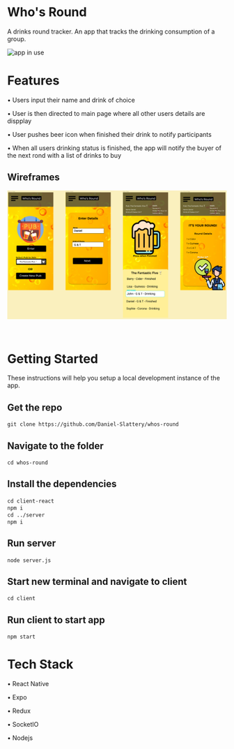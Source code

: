 <h1 id='Title'>Who's Round</h1>

A drinks round tracker. An app that tracks the drinking consumption of a group.



![app in use](client/assets/vidgif.gif)
<br>
<h1>Features</h1>

• Users input their name and drink of choice

• User is then directed to main page where all other users details are dispplay

• User pushes beer icon when finished their drink to notify participants

• When all users drinking status is finished, the app will notify the buyer of the next rond with a list of drinks to buy

<h2 id='wireframes'>Wireframes</h2>

![responsive-page](client/assets/wireframes.PNG)

<br>
<h1 id='getting-started'>Getting Started</h1>

These instructions will help you setup a local development instance of the app.

<h2 id='clone'>Get the repo</h2>

```
git clone https://github.com/Daniel-Slattery/whos-round
```

<h2 >Navigate to the folder</h2>

```
cd whos-round
```

<h2>Install the dependencies</h2>

```
cd client-react
npm i
cd ../server
npm i
```

<h2>Run server</h2>

```
node server.js
```

<h2>Start new terminal and navigate to client</h2>

```
cd client
```

<h2>Run client to start app</h2>

```
npm start
```


<h1>Tech Stack</h1>

• React Native

• Expo

• Redux

• SocketIO

• Nodejs

<br>

